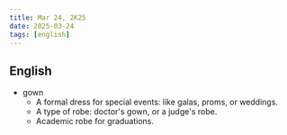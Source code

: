 ```yaml
---
title: Mar 24, 2K25
date: 2025-03-24
tags: [english]
---
```


## English

- gown
  - A formal dress for special events: like galas, proms, or weddings.
  - A type of robe: doctor's gown, or a judge's robe.
  - Academic robe for graduations.